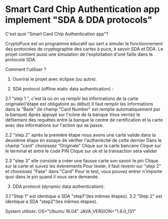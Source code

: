 # Smart Card Chip Authentication app implement "SDA & DDA protocols"

C'est quoi "Smart Card Chip Authentication app"?

CryptoPuce est un programme éducatif qui sert a simuler le fonctionnement des protocoles de cryptographie des cartes à puce, à savoir SDA et DDA. Le projet contient aussi une simulation de l'exploitation d'une faille dans le protocole SDA.
 
 Comment l'utiliser ?

  1. Ouvrirai le projet avec éclipse (ou autre).
   
  2. SDA protocol (offline static data authentication) :
    
   2.1 "step 1 ", c'est là où on va remplir les informations de la carte originale(l'étape est obligatoire au début) Il faut      remplir les informations dans la "Bank" (le champ "Card Number" est remplie automatiquement par la banque) Après appuyé sur l'icône de la banque Vous verriez le défilement des requêtes entre la banque le centre de certification et la carte avec des informations sur l'action qui se passe.
     
   2.2 "step 2" après la première étape nous avons une carte valide dans la deuxième étape en essaye de vérifier l'authenticité de cette dernier Dans le champ "card" choisissez "Originale" Clique sur la carte bancaire Clique sur le terminal et antre le code PIN Clique sur ok et la transaction sera valider 
     
   2.3 "step 3" elle consiste a créer une fausse carte son savoir le pin Clique sur la carte et suivez les évènements Pour tester, il faut revenir sur "step 2" et choisissez "Fake" dans "Card" Pour le test, vous pouvez entrer n'importe quoi dans le pin quand il vous sera demande.
     
  3.  DDA protocol (dynamic data authentication):
    
   3.1 "Step 1" est identique a SDA "step1"(les mêmes étapes).
   3.2 "Step 2" est identique a SDA "step2"(les mêmes étapes).



System utiliser:
OS="Ubuntu 16.04" JAVA_VERSION="1.8.0_131"
